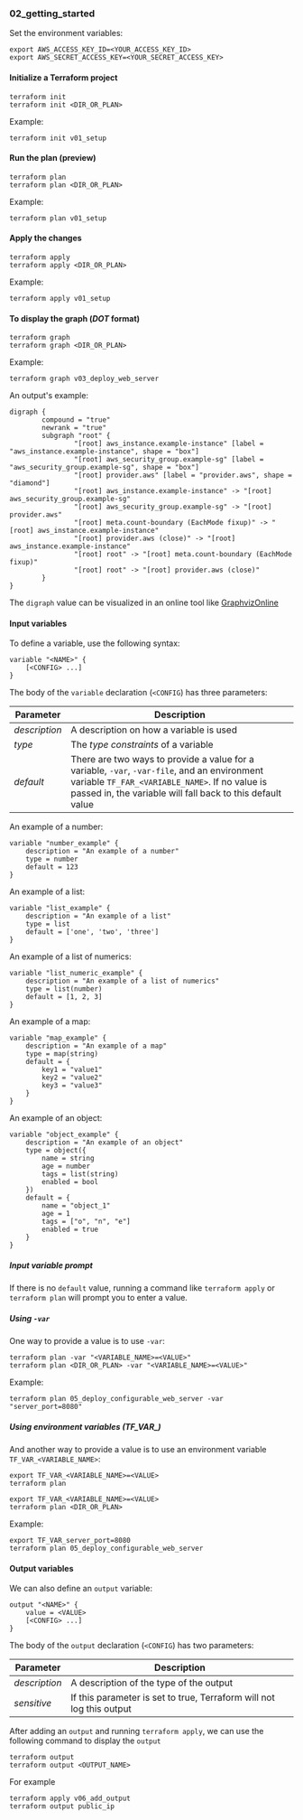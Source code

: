 ### 02_getting_started ###
Set the environment variables:
```console
export AWS_ACCESS_KEY_ID=<YOUR_ACCESS_KEY_ID>
export AWS_SECRET_ACCESS_KEY=<YOUR_SECRET_ACCESS_KEY>
```

#### Initialize a Terraform project ####
```console
terraform init
terraform init <DIR_OR_PLAN>
```

Example:
```console
terraform init v01_setup
```

#### Run the plan (preview) ####
```console
terraform plan
terraform plan <DIR_OR_PLAN>
```

Example:
```console
terraform plan v01_setup
```

#### Apply the changes ####
```console
terraform apply
terraform apply <DIR_OR_PLAN>
```

Example:
```console
terraform apply v01_setup
```

#### To display the graph (*DOT* format) ####
```console
terraform graph
terraform graph <DIR_OR_PLAN>
```

Example:
```console
terraform graph v03_deploy_web_server
```

An output's example:
```console
digraph {
        compound = "true"
        newrank = "true"
        subgraph "root" {
                "[root] aws_instance.example-instance" [label = "aws_instance.example-instance", shape = "box"]
                "[root] aws_security_group.example-sg" [label = "aws_security_group.example-sg", shape = "box"]
                "[root] provider.aws" [label = "provider.aws", shape = "diamond"]
                "[root] aws_instance.example-instance" -> "[root] aws_security_group.example-sg"
                "[root] aws_security_group.example-sg" -> "[root] provider.aws"
                "[root] meta.count-boundary (EachMode fixup)" -> "[root] aws_instance.example-instance"
                "[root] provider.aws (close)" -> "[root] aws_instance.example-instance"
                "[root] root" -> "[root] meta.count-boundary (EachMode fixup)"
                "[root] root" -> "[root] provider.aws (close)"
        }
}
```

The `digraph` value can be visualized in an online tool like [GraphvizOnline](http://dreampuf.github.io/GraphvizOnline/)

#### Input variables ####
To define a variable, use the following syntax:
```hcl
variable "<NAME>" {
	[<CONFIG> ...]
}
```

The body of the `variable` declaration (`<CONFIG`) has three parameters:

| Parameter | Description |
|---------- |-|
| *description*    | A description on how a variable is used |
| *type* | The *type constraints* of a variable |
| *default* | There are two ways to provide a value for a variable, `-var`, `-var-file`, and an environment variable `TF_FAR_<VARIABLE_NAME>`. If no value is passed in, the variable will fall back to this default value | 

An example of a number:
```hcl
variable "number_example" {
	description = "An example of a number"
	type = number
	default = 123
}

```

An example of a list:
```hcl
variable "list_example" {
	description = "An example of a list"
	type = list
	default = ['one', 'two', 'three']
}
```

An example of a list of numerics:
```hcl
variable "list_numeric_example" {
	description = "An example of a list of numerics"
	type = list(number)
	default = [1, 2, 3]
}
```

An example of a map:
```hcl
variable "map_example" {
	description = "An example of a map"
	type = map(string)
	default = {
		key1 = "value1"
		key2 = "value2"
		key3 = "value3"
	}
}
```

An example of an object:
```hcl
variable "object_example" {
	description = "An example of an object"
	type = object({
		name = string
		age = number
		tags = list(string)
		enabled = bool
	})
	default = {
		name = "object_1"
		age = 1
		tags = ["o", "n", "e"]
		enabled = true
	}
}
```

##### Input variable prompt #####
If there is no `default` value, running a command like `terraform apply` or `terraform plan` will prompt you to enter a value.

##### Using `-var` #####
One way to provide a value is to use `-var`:
```console
terraform plan -var "<VARIABLE_NAME>=<VALUE>"
terraform plan <DIR_OR_PLAN> -var "<VARIABLE_NAME>=<VALUE>"
```

Example:
```
terraform plan 05_deploy_configurable_web_server -var "server_port=8080"
```

##### Using environment variables (TF_VAR_) #####
And another way to provide a value is to use an environment variable `TF_VAR_<VARIABLE_NAME>`:
```console
export TF_VAR_<VARIABLE_NAME>=<VALUE>
terraform plan
```

```console
export TF_VAR_<VARIABLE_NAME>=<VALUE>
terraform plan <DIR_OR_PLAN>
```

Example:
```console
export TF_VAR_server_port=8080
terraform plan 05_deploy_configurable_web_server
```

#### Output variables ####
We can also define an `output` variable:
```hcl
output "<NAME>" {
	value = <VALUE>
	[<CONFIG> ...]
}
```

The body of the `output` declaration (`<CONFIG`) has two parameters:

| Parameter | Description |
|---------- |-|
| *description*    | A description of the type of the output |
| *sensitive* | If this parameter is set to true, Terraform will not log this output |

After adding an `output` and running `terraform apply`, we can use the following command to display the `output`
```console
terraform output
terraform output <OUTPUT_NAME>
```

For example
```console
terraform apply v06_add_output
terraform output public_ip
```